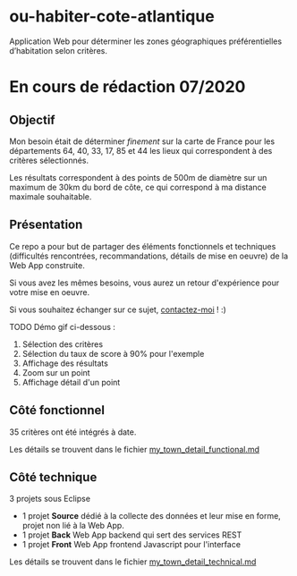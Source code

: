 # ou-habiter-cote-atlantique
Application Web pour déterminer les zones géographiques préférentielles d’habitation selon critères.

# En cours de rédaction 07/2020

## Objectif
Mon besoin était de déterminer *finement* sur la carte de France pour les départements 64, 40, 33, 17, 85 et 44 les lieux qui correspondent à des critères sélectionnés.

Les résultats correspondent à des points de 500m de diamètre sur un maximum de 30km du bord de côte, ce qui correspond à ma distance maximale souhaitable.

## Présentation 
Ce repo a pour but de partager des éléments fonctionnels et techniques (difficultés rencontrées, recommandations, détails de mise en oeuvre) de la Web App construite.

Si vous avez les mêmes besoins, vous aurez un retour d'expérience pour votre mise en oeuvre.

Si vous souhaitez échanger sur ce sujet, [contactez-moi](https://www.linkedin.com/in/nicolas-sarramagna) ! :)

TODO Démo gif ci-dessous :
  1. Sélection des critères
  2. Sélection du taux de score à 90% pour l'exemple
  3. Affichage des résultats
  4. Zoom sur un point
  5. Affichage détail d'un point

## Côté fonctionnel
35 critères ont été intégrés à date. 

Les détails se trouvent dans le fichier [my_town_detail_functional.md](/my_town_detail_functional.md "détails fonctionnels sur le projet")

## Côté technique
3 projets sous Eclipse
  - 1 projet **Source** dédié à la collecte des données et leur mise en forme, projet non lié à la Web App.
  - 1 projet **Back** Web App backend qui sert des services REST
  - 1 projet **Front** Web App frontend Javascript pour l'interface
  
Les détails se trouvent dans le fichier [my_town_detail_technical.md](/my_town_detail_technical.md "détails techniques sur le projet")
  



